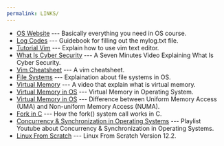```yaml
---
permalink: LINKS/
---
```


* [OS Website](https://os.vlsm.org/) ---
Basically everything you need in OS course.
* [Log Codes](https://doit.vlsm.org/ETC/logCodes.txt) ---
Guidebook for filling out the mylog.txt file.
* [Tutorial Vim](https://www.youtube.com/watch?v=ggSyF1SVFr4) ---
Explain how to use vim text editor.
* [What Is Cyber Security](https://www.youtube.com/watch?v=inWWhr5tnEA) ---
A Seven Minutes Video Explaining What Is Cyber Security.
* [Vim Cheatsheet](https://vim.rtorr.com/) ---
A vim cheatsheet.
* [File Systems](https://www.geeksforgeeks.org/file-systems-in-operating-system/) ---
Explaination about file systems in OS.
* [Virtual Memory](https://www.youtube.com/watch?v=qlH4-oHnBb8) ---
A video that explain what is virtual memory.
* [Virtual Memory in OS](https://www.youtube.com/watch?v=qlH4-oHnBb8) ---
Virtual Memory in Operating System.
* [Virtual Memory in OS](https://www.geeksforgeeks.org/difference-between-uniform-memory-access-uma-and-non-uniform-memory-access-numa/) ---
Difference between Uniform Memory Access (UMA) and Non-uniform Memory Access (NUMA).
* [Fork in C](https://www.geeksforgeeks.org/fork-system-call/) ---
How the fork() system call works in C.
* [Concurrency & Synchronization in Operating Systems](https://youtube.com/playlist?list=PL8tc66sMn9Kggk4zRPzcjXNUIDDnJKUnU&si=RNfx3pxQOv5UYzko) ---
Playlist Youtube about Concurrency & Synchronization in Operating Systems.
* [Linux From Scratch](https://www.linuxfromscratch.org/lfs/view/12.2/) ---
Linux From Scratch Version 12.2.

